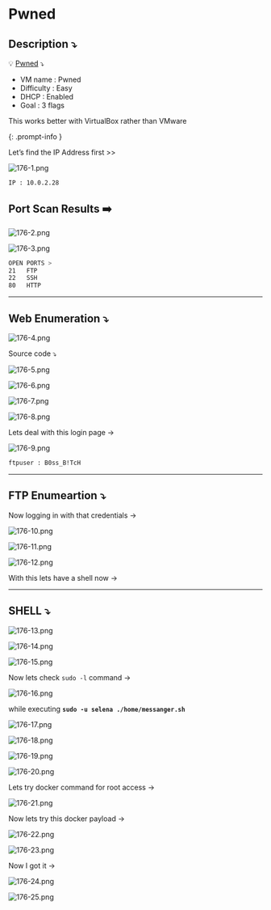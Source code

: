 # Pwned

## **Description ⤵️**

>
💡 [Pwned](https://www.vulnhub.com/entry/pwned-1,507/) ⤵️

- VM name : Pwned
- Difficulty : Easy
- DHCP : Enabled
- Goal : 3 flags

This works better with VirtualBox rather than VMware

{: .prompt-info }

Let’s find the IP Address first >>

![176-1.png](/Vulnhub-Files/img/Pwned/176-1.png)

```bash
IP : 10.0.2.28
```

## Port Scan Results ➡️

![176-2.png](/Vulnhub-Files/img/Pwned/176-2.png)

![176-3.png](/Vulnhub-Files/img/Pwned/176-3.png)

```bash
OPEN PORTS >
21   FTP
22   SSH
80   HTTP
```

---

## Web Enumeration ⤵️

![176-4.png](/Vulnhub-Files/img/Pwned/176-4.png)

Source code ⤵️ 

![176-5.png](/Vulnhub-Files/img/Pwned/176-5.png)

![176-6.png](/Vulnhub-Files/img/Pwned/176-6.png)

![176-7.png](/Vulnhub-Files/img/Pwned/176-7.png)

![176-8.png](/Vulnhub-Files/img/Pwned/176-8.png)

Lets deal with this login page →

![176-9.png](/Vulnhub-Files/img/Pwned/176-9.png)

```bash
ftpuser : B0ss_B!TcH
```

---

## FTP Enumeartion ⤵️

Now logging in with that credentials →

![176-10.png](/Vulnhub-Files/img/Pwned/176-10.png)

![176-11.png](/Vulnhub-Files/img/Pwned/176-11.png)

![176-12.png](/Vulnhub-Files/img/Pwned/176-12.png)

With this lets have a shell now →

---

## SHELL ⤵️

![176-13.png](/Vulnhub-Files/img/Pwned/176-13.png)

![176-14.png](/Vulnhub-Files/img/Pwned/176-14.png)

![176-15.png](/Vulnhub-Files/img/Pwned/176-15.png)

Now lets check `sudo -l` command →

![176-16.png](/Vulnhub-Files/img/Pwned/176-16.png)

while executing **`sudo -u selena ./home/messanger.sh`**

![176-17.png](/Vulnhub-Files/img/Pwned/176-17.png)

![176-18.png](/Vulnhub-Files/img/Pwned/176-18.png)

![176-19.png](/Vulnhub-Files/img/Pwned/176-19.png)

![176-20.png](/Vulnhub-Files/img/Pwned/176-20.png)

Lets try docker command for root access →

![176-21.png](/Vulnhub-Files/img/Pwned/176-21.png)

Now lets try this docker payload →

![176-22.png](/Vulnhub-Files/img/Pwned/176-22.png)

![176-23.png](/Vulnhub-Files/img/Pwned/176-23.png)

Now I got it →

![176-24.png](/Vulnhub-Files/img/Pwned/176-24.png)

![176-25.png](/Vulnhub-Files/img/Pwned/176-25.png)